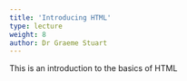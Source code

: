 ```yaml
---
title: 'Introducing HTML'
type: lecture
weight: 8
author: Dr Graeme Stuart
---
```


This is an introduction to the basics of HTML
